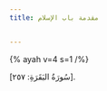 ```yaml
---
title: مقدمة باب الإسلام


---
```

  {% ayah v=4 s=1  /%}

[سُورَةُ البَقَرَةِ: ٢٥٧].












<!--stackedit_data:
eyJoaXN0b3J5IjpbMTg4NDg5NjU2MCwxNjUwMTQ4NTg0LDE4OD
UzOTYxMjUsMjA0NDUwNzgxMF19
-->